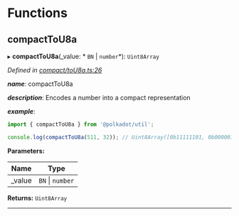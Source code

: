 

# Functions

<a id="compacttou8a"></a>

##  compactToU8a

▸ **compactToU8a**(_value: * `BN` &#124; `number`*): `Uint8Array`

*Defined in [compact/toU8a.ts:26](https://github.com/polkadot-js/common/blob/f011334/packages/util/src/compact/toU8a.ts#L26)*

*__name__*: compactToU8a

*__description__*: Encodes a number into a compact representation

*__example__*:   

```javascript
import { compactToU8a } from '@polkadot/util';

console.log(compactToU8a(511, 32)); // Uint8Array([0b11111101, 0b00000111])
```

**Parameters:**

| Name | Type |
| ------ | ------ |
| _value |  `BN` &#124; `number`|

**Returns:** `Uint8Array`

___


